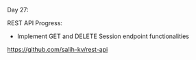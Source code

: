 Day 27:

REST API Progress:

- Implement GET and DELETE Session endpoint functionalities

https://github.com/salih-kv/rest-api